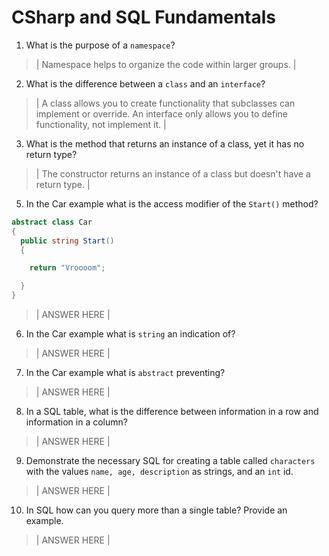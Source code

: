 # CSharp and SQL Fundamentals
01. What is the purpose of a `namespace`?

  > | Namespace helps to organize the code within larger groups. |

02. What is the difference between a `class` and an `interface`?

  > | A class allows you to create functionality that subclasses can implement or override. An interface only allows you to define functionality, not implement it. |

03. What is the method that returns an instance of a class, yet it has no return type?

  > | The constructor returns an instance of a class but doesn't have a return type. |

05. In the Car example what is the access modifier of the `Start()` method?

  ```c#
  abstract class Car
  {
    public string Start()
    {

      return "Vroooom";

    }
  }
  ```

  > | ANSWER HERE |

06. In the Car example what is `string` an indication of?

  > | ANSWER HERE |

07. In the Car example what is `abstract` preventing?

  > | ANSWER HERE |

08. In a SQL table, what is the difference between information in a row and information in a column?

  > | ANSWER HERE |

09. Demonstrate the necessary SQL for creating a table called `characters` with the values `name, age, description` as strings, and an `int` id.

  > | ANSWER HERE |

10. In SQL how can you query more than a single table? Provide an example.

  > | ANSWER HERE |
